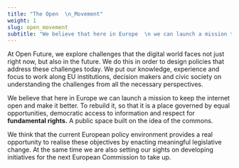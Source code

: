 ```yaml
---
title: "The Open  \n_Movement"
weight: 1
slug: open_movement
subtitle: "We believe that here in Europe  \n we can launch a mission to keep  \nthe internet open and make it better."
---
```

At Open Future, we explore challenges that the digital world faces not just right now, but also in the future. We do this in order to design policies that address these challenges today. We put our knowledge, experience and focus to work along EU institutions, decision makers and civic society on understanding the challenges from all the necessary perspectives.

We believe that here in Europe we can launch a mission to keep the internet open and make it better. To rebuild it, so that it is a place governed by equal opportunities, democratic access to information and respect for **fundamental rights.** A public space built on the idea of the commons.
<!--more-->
We think that the current European policy environment provides a real opportunity to realise these objectives by enacting meaningful legislative change. At the same time we are also setting our sights on developing initiatives for the next European Commission to take up.
